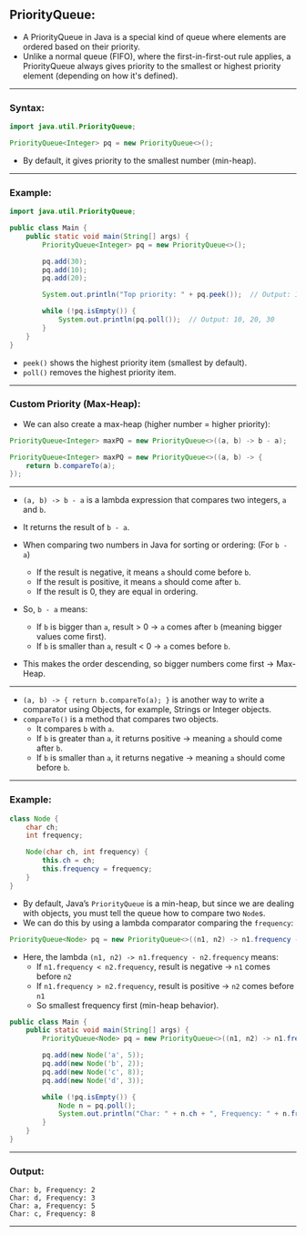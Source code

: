 ## **PriorityQueue:**

- A PriorityQueue in Java is a special kind of queue where elements are ordered based on their priority.
- Unlike a normal queue (FIFO), where the first-in-first-out rule applies, a PriorityQueue always gives priority to the smallest or highest priority element (depending on how it's defined).

---

### **Syntax:**

```java
import java.util.PriorityQueue;

PriorityQueue<Integer> pq = new PriorityQueue<>();
```

- By default, it gives priority to the smallest number (min-heap).

---

### **Example:**

```java
import java.util.PriorityQueue;

public class Main {
    public static void main(String[] args) {
        PriorityQueue<Integer> pq = new PriorityQueue<>();

        pq.add(30);
        pq.add(10);
        pq.add(20);

        System.out.println("Top priority: " + pq.peek());  // Output: 10

        while (!pq.isEmpty()) {
            System.out.println(pq.poll());  // Output: 10, 20, 30
        }
    }
}
```

- `peek()` shows the highest priority item (smallest by default).
- `poll()` removes the highest priority item.

---

### **Custom Priority (Max-Heap):**

- We can also create a max-heap (higher number = higher priority):

```java
PriorityQueue<Integer> maxPQ = new PriorityQueue<>((a, b) -> b - a);
```


```java
PriorityQueue<Integer> maxPQ = new PriorityQueue<>((a, b) -> {
    return b.compareTo(a);
});
```
---

- `(a, b) -> b - a` is a lambda expression that compares two integers, `a` and `b`.
- It returns the result of `b - a`.
- When comparing two numbers in Java for sorting or ordering: (For `b - a`)
    - If the result is negative, it means `a` should come before `b`.
    - If the result is positive, it means `a` should come after `b`.
    - If the result is 0, they are equal in ordering.

- So, `b - a` means:
    - If `b` is bigger than `a`, result > 0 → `a` comes after `b` (meaning bigger values come first).
    - If `b` is smaller than `a`, result < 0 → `a` comes before `b`.

- This makes the order descending, so bigger numbers come first → Max-Heap.

---

- `(a, b) -> { return b.compareTo(a); }` is another way to write a comparator using Objects, for example, Strings or Integer objects.
- `compareTo()` is a method that compares two objects.
    - It compares `b` with `a`.
    - If `b` is greater than `a`, it returns positive → meaning `a` should come after `b`.
    - If `b` is smaller than `a`, it returns negative → meaning `a` should come before `b`.

---

### **Example:**

```java
class Node {
    char ch;
    int frequency;

    Node(char ch, int frequency) {
        this.ch = ch;
        this.frequency = frequency;
    }
}
```

- By default, Java’s `PriorityQueue` is a min-heap, but since we are dealing with objects, you must tell the queue how to compare two `Node`s.
- We can do this by using a lambda comparator comparing the `frequency`:

```java
PriorityQueue<Node> pq = new PriorityQueue<>((n1, n2) -> n1.frequency - n2.frequency);
```

- Here, the lambda `(n1, n2) -> n1.frequency - n2.frequency` means:
    - If `n1.frequency < n2.frequency`, result is negative → `n1` comes before `n2`
    - If `n1.frequency > n2.frequency`, result is positive → `n2` comes before `n1`
    - So smallest frequency first (min-heap behavior).

```java
public class Main {
    public static void main(String[] args) {
        PriorityQueue<Node> pq = new PriorityQueue<>((n1, n2) -> n1.frequency - n2.frequency);

        pq.add(new Node('a', 5));
        pq.add(new Node('b', 2));
        pq.add(new Node('c', 8));
        pq.add(new Node('d', 3));

        while (!pq.isEmpty()) {
            Node n = pq.poll();
            System.out.println("Char: " + n.ch + ", Frequency: " + n.frequency);
        }
    }
}
```

---

### Output:

```
Char: b, Frequency: 2
Char: d, Frequency: 3
Char: a, Frequency: 5
Char: c, Frequency: 8
```

---